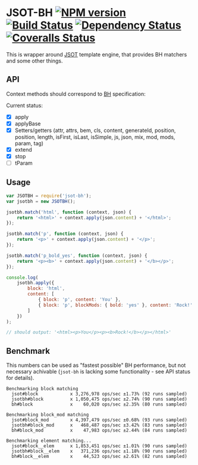 # JSOT-BH [![NPM version][npm-image]][npm-url] [![Build Status][travis-image]][travis-url] [![Dependency Status][depstat-image]][depstat-url] [![Coveralls Status][coveralls-image]][coveralls-url]

This is wrapper around [JSOT](https://github.com/floatdrop/jsot) template engine, that provides BH matchers and some other things.

## API

Context methods should correspond to [BH](https://github.com/enb-make/bh#%D0%9A%D0%BB%D0%B0%D1%81%D1%81-ctx) specification:

Current status:

 * [x] apply
 * [x] applyBase
 * [x] Setters/getters (attr, attrs, bem, cls, content, generateId, position, position, length, isFirst, isLast, isSimple, js, json, mix, mod, mods, param, tag)
 * [x] extend
 * [x] stop
 * [ ] tParam

## Usage

```js
var JSOTBH = require('jsot-bh');
var jsotbh = new JSOTBH();

jsotbh.match('html', function (context, json) {
    return '<html>' + context.apply(json.content) + '</html>';
});

jsotbh.match('p', function (context, json) {
    return '<p>' + context.apply(json.content) + '</p>';
});

jsotbh.match('p_bold_yes', function (context, json) {
    return '<p><b>' + context.apply(json.content) + '</b></p>';
});

console.log(
    jsotbh.apply({
        block: 'html',
        content: [
            { block: 'p', content: 'You' },
            { block: 'p', blockMods: { bold: 'yes' }, content: 'Rock!' }
        ]
    })
);

// should output: '<html><p>You</p><p><b>Rock!</b></p></html>'
```

## Benchmark

This numbers can be used as "fastest possible" BH performance, but not necessary achivable (`jsot-bh` is lacking some functionality - see API status for details).

```
Benchmarking block matching
  jsot#block            x 3,276,978 ops/sec ±1.73% (92 runs sampled)
  jsotbh#block          x 1,050,475 ops/sec ±2.74% (90 runs sampled)
  bh#block              x    60,020 ops/sec ±2.35% (80 runs sampled)

Benchmarking block_mod matching
  jsot#block_mod        x 4,397,479 ops/sec ±0.68% (93 runs sampled)
  jsotbh#block_mod      x   468,487 ops/sec ±3.42% (83 runs sampled)
  bh#block_mod          x    47,983 ops/sec ±2.44% (84 runs sampled)

Benchmarking element matching...
  jsot#block__elem      x 1,853,451 ops/sec ±1.01% (90 runs sampled)
  jsotbh#block__elem    x   371,236 ops/sec ±1.18% (90 runs sampled)
  bh#block__elem        x    44,523 ops/sec ±2.61% (82 runs sampled)  
```

[npm-url]: https://npmjs.org/package/jsot-bh
[npm-image]: http://img.shields.io/npm/v/jsot-bh.svg

[travis-url]: https://travis-ci.org/floatdrop/jsot-bh
[travis-image]: http://img.shields.io/travis/floatdrop/jsot-bh.svg

[depstat-url]: https://david-dm.org/floatdrop/jsot-bh
[depstat-image]: https://david-dm.org/floatdrop/jsot-bh.svg?theme=shields.io

[coveralls-url]: https://coveralls.io/r/floatdrop/jsot-bh
[coveralls-image]: http://img.shields.io/coveralls/floatdrop/jsot-bh/master.svg
